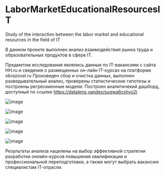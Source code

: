 # LaborMarketEducationalResourcesIT
Study of the interaction between the labor market and educational resources in the field of IT

В данном проекте  выполнен анализ взаимодействия рынка труда 
и образовательных продуктов в сфере IT.

Предметом исследования являлись данные по IT-вакансиям c сайта HH.ru и  сведения о размещенных он-лайн IT-курcах на платформе obrazoval.ru
Произведен сбор и очистка данных, выполнен разведывательный анализ, проверены статистические гипотезы и построены регресиионные модели.
Построен аналитичекий дашборд, доступный по ссылке https://datalens.yandex/sugwa6cxhvo2j

![image](https://github.com/OlgaTalipova/LaborMarketEducationalResourcesIT/assets/95358146/ad741a1e-a0aa-439d-95cb-c6ad31f3f8a1)

![image](https://github.com/OlgaTalipova/LaborMarketEducationalResourcesIT/assets/95358146/b4790b20-69d9-4519-ac55-6e5c08e96de2)

![image](https://github.com/OlgaTalipova/LaborMarketEducationalResourcesIT/assets/95358146/338623b8-6966-424d-9c10-3d41e4bba6ad)

![image](https://github.com/OlgaTalipova/LaborMarketEducationalResourcesIT/assets/95358146/746edb50-cfcb-4697-8cc4-1ecee3469956)

![image](https://github.com/OlgaTalipova/LaborMarketEducationalResourcesIT/assets/95358146/f080afde-594d-48af-b7b4-df2a135eb8e2)

Результаты анализа нацелены на выбор эффективной стратегии разработки онлайн-курсов повышения квалификации и профессиональной переподготовки, а также могут выбрать вакансию специалистам IT-отрасли.



